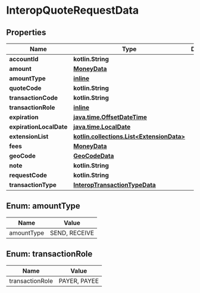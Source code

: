 
# InteropQuoteRequestData

## Properties
| Name | Type | Description | Notes |
| ------------ | ------------- | ------------- | ------------- |
| **accountId** | **kotlin.String** |  |  |
| **amount** | [**MoneyData**](MoneyData.md) |  |  |
| **amountType** | [**inline**](#AmountType) |  |  |
| **quoteCode** | **kotlin.String** |  |  |
| **transactionCode** | **kotlin.String** |  |  |
| **transactionRole** | [**inline**](#TransactionRole) |  |  |
| **expiration** | [**java.time.OffsetDateTime**](java.time.OffsetDateTime.md) |  |  [optional] |
| **expirationLocalDate** | [**java.time.LocalDate**](java.time.LocalDate.md) |  |  [optional] |
| **extensionList** | [**kotlin.collections.List&lt;ExtensionData&gt;**](ExtensionData.md) |  |  [optional] |
| **fees** | [**MoneyData**](MoneyData.md) |  |  [optional] |
| **geoCode** | [**GeoCodeData**](GeoCodeData.md) |  |  [optional] |
| **note** | **kotlin.String** |  |  [optional] |
| **requestCode** | **kotlin.String** |  |  [optional] |
| **transactionType** | [**InteropTransactionTypeData**](InteropTransactionTypeData.md) |  |  [optional] |


<a id="AmountType"></a>
## Enum: amountType
| Name | Value |
| ---- | ----- |
| amountType | SEND, RECEIVE |


<a id="TransactionRole"></a>
## Enum: transactionRole
| Name | Value |
| ---- | ----- |
| transactionRole | PAYER, PAYEE |



